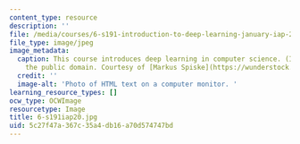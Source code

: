 ```yaml
---
content_type: resource
description: ''
file: /media/courses/6-s191-introduction-to-deep-learning-january-iap-2020/5c27f47a367c35a4db16a70d574747bd_6-s191iap20.jpg
file_type: image/jpeg
image_metadata:
  caption: This course introduces deep learning in computer science. (Image is in
    the public domain. Courtesy of [Markus Spiske](https://wunderstock.com/photo/html-code-on-a-laptop_uL4JekCVlxpt).)
  credit: ''
  image-alt: 'Photo of HTML text on a computer monitor. '
learning_resource_types: []
ocw_type: OCWImage
resourcetype: Image
title: 6-s191iap20.jpg
uid: 5c27f47a-367c-35a4-db16-a70d574747bd
---
```

